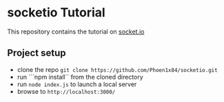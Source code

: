 # socketio Tutorial
This repository contains the tutorial on [socket.io](https://socket.io/get-started/chat/)

## Project setup
* clone the repo ```git clone https://github.com/Phoen1x84/socketio.git```
* run ```npm install`` from the cloned directory
* run ```node index.js``` to launch a local server
* browse to ```http://localhost:3000/```


